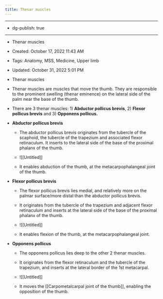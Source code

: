 ```yaml
---
title: Thenar muscles
---
```


- --

- dg-publish: true

- --

- Thenar muscles

- Created: October 17, 2022 11:43 AM

- Tags: Anatomy, MSS, Medicine, Upper limb

- Updated: October 31, 2022 5:01 PM

- Thenar muscles

- Thenar muscles are muscles that move the thumb. They are responsible to the prominent swelling (thenar eminence) on the lateral side of the palm near the base of the thumb.

- There are 3 thenar muscles: 1) ************************Abductor pollicus brevis************************, 2) ******************************Flexor pollicus brevis****************************** and 3) ****Opponens pollicus.****

- ************************************************Abductor pollicus brevis************************************************
	 - The abductor pollicus brevis originates from the tubercle of the scaphoid, the tubercle of the trapezium and associated flexor retinaculum. It inserts to the lateral side of the base of the proximal phalanx of the thumb.

	 - ![[Untitled]]

	 - It enables abduction of the thumb, at the metacarpophalangeal joint of the thumb.

- ********************************************Flexor pollicus brevis********************************************
	 - The flexor pollicus brevis lies medial, and relatively more on the palmar surface/more distal than the abductor pollicus brevis.

	 - It originates from the tubercle of the trapezium and adjacent flexor retinaculum and inserts at the lateral side of the base of the proximal phalanx of the thumb.

	 - ![[Untitled]]

	 - It enables flexion of the thumb, at the metacarpophalangeal joint.

- ******************************Opponens pollicus******************************
	 - The opponens pollicus lies deep to the other 2 thenar muscles.

	 - It originates from the flexor retinaculum and the tubercle of the trapezium, and inserts at the lateral border of the 1st metacarpal.

	 - ![[Untitled]]

	 - It moves the [[Carpometalcarpal joint of the thumb]], enabling the opposition of the thumb.
